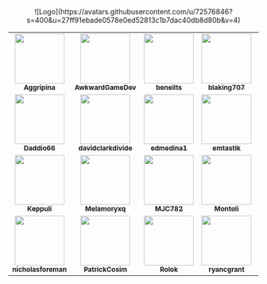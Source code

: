 <div align="center">
![Logo](https://avatars.githubusercontent.com/u/72576846?s=400&u=27ff91ebade0578e0ed52813c1b7dac40db8d80b&v=4)
</div>

<table>
    <tr>
        <td align="center"><a href="https://github.com/Aggripina">
            <img src="https://avatars.githubusercontent.com/u/68454134?v=4?s=100" width="100px;" alt=""/><br />
            <sub><b>Aggripina</b></sub></a><br />
        </td>
        <td align="center"><a href="https://github.com/AwkwardGameDev">
            <img src="https://avatars.githubusercontent.com/u/55956768?v=4?s=100" width="100px;" alt=""/><br />
            <sub><b>AwkwardGameDev</b></sub></a><br />
        </td>
        <td align="center"><a href="https://github.com/beneilts">
            <img src="https://avatars.githubusercontent.com/u/36256880?v=4?s=100" width="100px;" alt=""/><br />
            <sub><b>beneilts</b></sub></a><br />
        </td>
        <td align="center"><a href="https://github.com/blaking707">
            <img src="https://avatars.githubusercontent.com/u/46813060?v=4?s=100" width="100px;" alt=""/><br />
            <sub><b>blaking707</b></sub></a><br />
        </td>
        <td align="center"><a href="https://github.com/BuckmonsterCORE">
            <img src="https://avatars.githubusercontent.com/u/58750748?v=4?s=100" width="100px;" alt=""/><br />
            <sub><b>BuckmonsterCORE</b></sub></a><br />
        </td>
        <td align="center"><a href="https://github.com/CoderzNation">
            <img src="https://avatars.githubusercontent.com/u/17634295?v=4?s=100" width="100px;" alt=""/><br />
            <sub><b>CoderzNation</b></sub></a><br />
        </td>
    </tr>
    <tr>
        <td align="center"><a href="https://github.com/Daddio66">
            <img src="https://avatars.githubusercontent.com/u/13610914?v=4?s=100" width="100px;" alt=""/><br />
            <sub><b>Daddio66</b></sub></a><br />
        </td>
        <td align="center"><a href="https://github.com/davidclarkdivide">
            <img src="https://avatars.githubusercontent.com/u/28601432?v=4?s=100" width="100px;" alt=""/><br />
            <sub><b>davidclarkdivide</b></sub></a><br />
        </td>
        <td align="center"><a href="https://github.com/edmedina1">
            <img src="https://avatars.githubusercontent.com/u/60021740?v=4?s=100" width="100px;" alt=""/><br />
            <sub><b>edmedina1</b></sub></a><br />
        </td>
        <td align="center"><a href="https://github.com/emtastik">
            <img src="https://avatars.githubusercontent.com/u/6035115?v=4?s=100" width="100px;" alt=""/><br />
            <sub><b>emtastik</b></sub></a><br />
        </td>
        <td align="center"><a href="https://github.com/gabrielAtManticore">
            <img src="https://avatars.githubusercontent.com/u/25258203?v=4?s=100" width="100px;" alt=""/><br />
            <sub><b>gabrielAtManticore</b></sub></a><br />
        </td>
        <td align="center"><a href="https://github.com/junster09">
            <img src="https://avatars.githubusercontent.com/u/27649149?v=4?s=100" width="100px;" alt=""/><br />
            <sub><b>junster09</b></sub></a><br />
        </td>
    </tr>
    <tr>
        <td align="center"><a href="https://github.com/Keppuli">
            <img src="https://avatars.githubusercontent.com/u/34177254?v=4?s=100" width="100px;" alt=""/><br />
            <sub><b>Keppuli</b></sub></a><br />
        </td>
        <td align="center"><a href="https://github.com/Melamoryxq">
            <img src="https://avatars.githubusercontent.com/u/70032767?v=4?s=100" width="100px;" alt=""/><br />
            <sub><b>Melamoryxq</b></sub></a><br />
        </td>
        <td align="center"><a href="https://github.com/MJC782">
            <img src="https://avatars.githubusercontent.com/u/62568866?v=4?s=100" width="100px;" alt=""/><br />
            <sub><b>MJC782</b></sub></a><br />
        </td>
        <td align="center"><a href="https://github.com/Montoli">
            <img src="https://avatars.githubusercontent.com/u/194759?v=4?s=100" width="100px;" alt=""/><br />
            <sub><b>Montoli</b></sub></a><br />
        </td>
        <td align="center"><a href="https://github.com/morticai">
            <img src="https://avatars.githubusercontent.com/u/1882524?v=4?s=100" width="100px;" alt=""/><br />
            <sub><b>morticai</b></sub></a><br />
        </td>
        <td align="center"><a href="https://github.com/Mucusinator">
            <img src="https://avatars.githubusercontent.com/u/13678882?v=4?s=100" width="100px;" alt=""/><br />
            <sub><b>Mucusinator</b></sub></a><br />
        </td>
    </tr>
    <tr>
        <td align="center"><a href="https://github.com/nicholasforeman">
            <img src="https://avatars.githubusercontent.com/u/39781044?v=4?s=100" width="100px;" alt=""/><br />
            <sub><b>nicholasforeman</b></sub></a><br />
        </td>
        <td align="center"><a href="https://github.com/PatrickCosim">
            <img src="https://avatars.githubusercontent.com/u/55603848?v=4?s=100" width="100px;" alt=""/><br />
            <sub><b>PatrickCosim</b></sub></a><br />
        </td>
        <td align="center"><a href="https://github.com/Rolok">
            <img src="https://avatars.githubusercontent.com/u/16053610?v=4?s=100" width="100px;" alt=""/><br />
            <sub><b>Rolok</b></sub></a><br />
        </td>
        <td align="center"><a href="https://github.com/ryancgrant">
            <img src="https://avatars.githubusercontent.com/u/27972135?v=4?s=100" width="100px;" alt=""/><br />
            <sub><b>ryancgrant</b></sub></a><br />
        </td>
        <td align="center"><a href="https://github.com/Waffle3z">
            <img src="https://avatars.githubusercontent.com/u/4744353?v=4?s=100" width="100px;" alt=""/><br />
            <sub><b>Waffle3z</b></sub></a><br />
        </td>
        <td align="center"><a href="https://github.com/WitcherSilver">
            <img src="https://avatars.githubusercontent.com/u/68162122?v=4?s=100" width="100px;" alt=""/><br />
            <sub><b>WitcherSilver</b></sub></a><br />
        </td>
    </tr>
</table>

